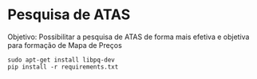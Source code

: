 # Pesquisa de ATAS

Objetivo: Possibilitar a pesquisa de ATAS de forma mais efetiva e objetiva para formação de Mapa de Preços

```
sudo apt-get install libpq-dev
pip install -r requirements.txt
```